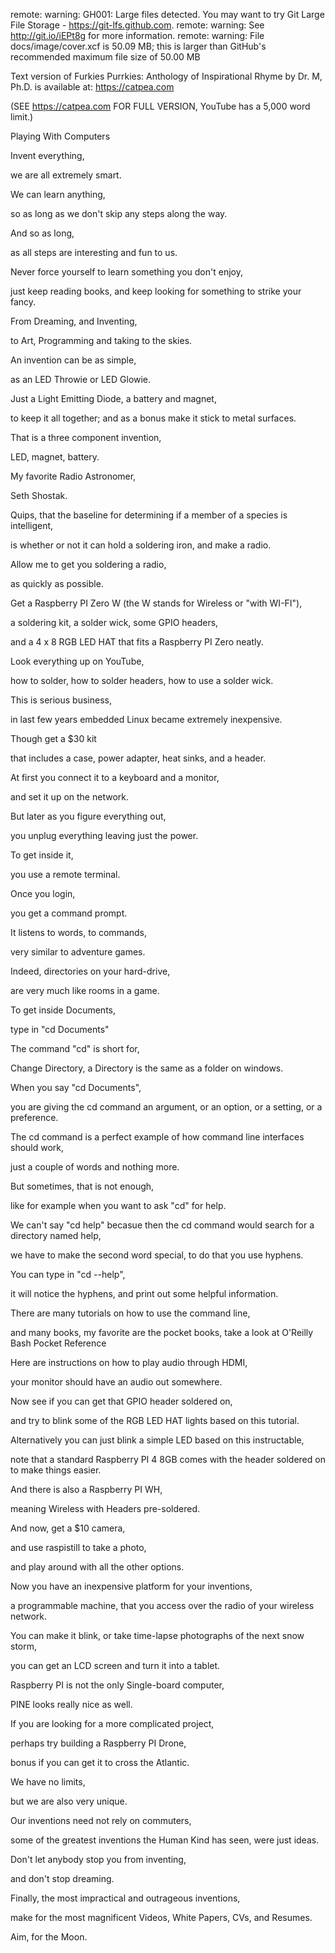 remote: warning: GH001: Large files detected. You may want to try Git Large File Storage - https://git-lfs.github.com.
remote: warning: See http://git.io/iEPt8g for more information.
remote: warning: File docs/image/cover.xcf is 50.09 MB; this is larger than GitHub's recommended maximum file size of 50.00 MB



Text version of Furkies Purrkies: Anthology of Inspirational Rhyme by Dr. M, Ph.D. is available at: https://catpea.com

(SEE https://catpea.com FOR FULL VERSION, YouTube has a 5,000 word limit.)

Playing With Computers

Invent everything,

we are all extremely smart.

We can learn anything,

so as long as we don't skip any steps along the way.

And so as long,

as all steps are interesting and fun to us.

Never force yourself to learn something you don't enjoy,

just keep reading books, and keep looking for something to strike your fancy.

From Dreaming, and Inventing,

to Art, Programming and taking to the skies.

An invention can be as simple,

as an LED Throwie or LED Glowie.

Just a Light Emitting Diode, a battery and magnet,

to keep it all together; and as a bonus make it stick to metal surfaces.

That is a three component invention,

LED, magnet, battery.

My favorite Radio Astronomer,

Seth Shostak.

Quips, that the baseline for determining if a member of a species is intelligent,

is whether or not it can hold a soldering iron, and make a radio.

Allow me to get you soldering a radio,

as quickly as possible.

Get a Raspberry PI Zero W (the W stands for Wireless or "with WI-FI"),

a soldering kit, a solder wick, some GPIO headers,

and a 4 x 8 RGB LED HAT that fits a Raspberry PI Zero neatly.

Look everything up on YouTube,

how to solder, how to solder headers, how to use a solder wick.

This is serious business,

in last few years embedded Linux became extremely inexpensive.

Though get a $30 kit

that includes a case, power adapter, heat sinks, and a header.

At first you connect it to a keyboard and a monitor,

and set it up on the network.

But later as you figure everything out,

you unplug everything leaving just the power.

To get inside it,

you use a remote terminal.

Once you login,

you get a command prompt.

It listens to words, to commands,

very similar to adventure games.

Indeed, directories on your hard-drive,

are very much like rooms in a game.

To get inside Documents,

type in "cd Documents"

The command "cd" is short for,

Change Directory, a Directory is the same as a folder on windows.

When you say "cd Documents",

you are giving the cd command an argument, or an option, or a setting, or a preference.

The cd command is a perfect example of how command line interfaces should work,

just a couple of words and nothing more.

But sometimes, that is not enough,

like for example when you want to ask "cd" for help.

We can't say "cd help" becasue then the cd command would search for a directory named help,

we have to make the second word special, to do that you use hyphens.

You can type in "cd --help",

it will notice the hyphens, and print out some helpful information.

There are many tutorials on how to use the command line,

and many books, my favorite are the pocket books, take a look at O'Reilly Bash Pocket Reference

Here are instructions on how to play audio through HDMI,

your monitor should have an audio out somewhere.

Now see if you can get that GPIO header soldered on,

and try to blink some of the RGB LED HAT lights based on this tutorial.

Alternatively you can just blink a simple LED based on this instructable,

note that a standard Raspberry PI 4 8GB comes with the header soldered on to make things easier.

And there is also a Raspberry PI WH,

meaning Wireless with Headers pre-soldered.

And now, get a $10 camera,

and use raspistill to take a photo,

and play around with all the other options.

Now you have an inexpensive platform for your inventions,

a programmable machine, that you access over the radio of your wireless network.

You can make it blink, or take time-lapse photographs of the next snow storm,

you can get an LCD screen and turn it into a tablet.

Raspberry PI is not the only Single-board computer,

PINE looks really nice as well.

If you are looking for a more complicated project,

perhaps try building a Raspberry PI Drone,

bonus if you can get it to cross the Atlantic.

We have no limits,

but we are also very unique.

Our inventions need not rely on commuters,

some of the greatest inventions the Human Kind has seen, were just ideas.

Don't let anybody stop you from inventing,

and don't stop dreaming.

Finally, the most impractical and outrageous inventions,

make for the most magnificent Videos, White Papers, CVs, and Resumes.

Aim,
for the Moon.

